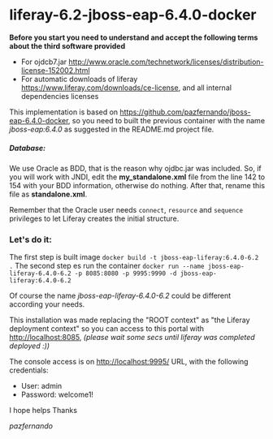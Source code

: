 # liferay-6.2-jboss-eap-6.4.0-docker

**Before you start you need to understand and accept the following terms about the third software provided**

- For ojdcb7.jar http://www.oracle.com/technetwork/licenses/distribution-license-152002.html
- For automatic downloads of liferay https://www.liferay.com/downloads/ce-license, and all internal dependencies licenses

This implementation is based on https://github.com/pazfernando/jboss-eap-6.4.0-docker, so you need to built the previous container with the name *jboss-eap:6.4.0* as suggested in the README.md project file.

##### Database:
We use Oracle as BDD, that is the reason why ojdbc.jar was included.  So, if you will work with JNDI, edit the **my_standalone.xml** file from the line 142 to 154 with your BDD information, otherwise do nothing.  After that, rename this file as **standalone.xml**.

Remember that the Oracle user needs `connect`, `resource` and `sequence` privileges to let Liferay creates the initial structure.

### Let's do it:
The first step is built image ``docker build -t jboss-eap-liferay:6.4.0-6.2 .``
The second step es run the container ``docker run --name jboss-eap-liferay-6.4.0-6.2 -p 8085:8080 -p 9995:9990 -d jboss-eap-liferay:6.4.0-6.2``

Of course the name *jboss-eap-liferay-6.4.0-6.2* could be different according your needs.

This installation was made replacing the "ROOT context" as "the Liferay deployment context" so you can access to this portal with [http://localhost:8085](http://localhost:8085/), _(please wait some secs until liferay was completed deployed :))_

The console access is on [http://localhost:9995/](http://localhost:9995/) URL, with the following credentials:
- User: admin
- Password: welcome1!

I hope helps
Thanks

_pazfernando_
